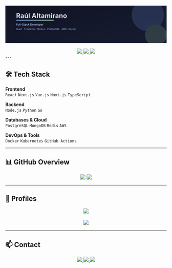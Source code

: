 <p align="center">
  <img src="./banner.svg" alt="Raúl Altamirano — Full-Stack Developer" />
</p>

<div align="center">

<a href="https://www.linkedin.com/in/raúl-altamirano-lozano-954281247/">
  <img src="https://img.shields.io/badge/LinkedIn-0077B5?style=for-the-badge&logo=linkedin&logoColor=white" />
</a>
<a href="mailto:altamirano.developer@gmail.com">
  <img src="https://img.shields.io/badge/Email-D14836?style=for-the-badge&logo=gmail&logoColor=white" />
</a>
<a href="https://github.com/RaulAltamirano/my-portfolio">
  <img src="https://img.shields.io/badge/Portfolio-4285F4?style=for-the-badge&logo=google-chrome&logoColor=white" />
</a>

</div>
---

## 🛠 Tech Stack  

**Frontend**  
`React` `Next.js` `Vue.js` `Nuxt.js` `TypeScript`  

**Backend**  
`Node.js` `Python` `Go`  

**Databases & Cloud**  
`PostgreSQL` `MongoDB` `Redis` `AWS`  

**DevOps & Tools**  
`Docker` `Kubernetes` `GitHub Actions`  

---

## 📊 GitHub Overview  

<div align="center">

<img height="150em" src="https://github-readme-stats.vercel.app/api?username=RaulAltamirano&show_icons=true&theme=tokyonight&hide_border=true"/>  
<img height="150em" src="https://github-readme-stats.vercel.app/api/top-langs/?username=RaulAltamirano&layout=compact&theme=tokyonight&hide_border=true"/>  

</div>

---

## 🔗 Profiles  

<div align="center">

<a href="https://www.codewars.com/users/lPacman">
  <img src="https://www.codewars.com/users/lPacman/badges/large" />
</a>
<br/><br/>
<a href="https://leetcode.com/RaulAltamirano">
  <img src="https://img.shields.io/badge/LeetCode-FFA116?style=for-the-badge&logo=leetcode&logoColor=white" />
</a>

</div>

---

## 📫 Contact  

<div align="center">

<a href="https://www.linkedin.com/in/raúl-altamirano-lozano-954281247/">
  <img src="https://img.shields.io/badge/LinkedIn-0077B5?style=for-the-badge&logo=linkedin&logoColor=white" />
</a>
<a href="mailto:altamirano.developer@gmail.com">
  <img src="https://img.shields.io/badge/Email-D14836?style=for-the-badge&logo=gmail&logoColor=white" />
</a>
<a href="https://github.com/RaulAltamirano/my-portfolio">
  <img src="https://img.shields.io/badge/Portfolio-4285F4?style=for-the-badge&logo=google-chrome&logoColor=white" />
</a>

</div>
